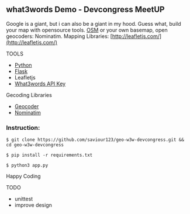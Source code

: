 ## what3words Demo - Devcongress MeetUP
Google is a giant, but i can also be a giant in my hood. Guess what, build your map with opensource tools. [OSM](http://www.openstreetmap.org) or your own basemap, open geocoders: Nominatim. Mapping Libraries: [http://leafletjs.com/](http://leafletjs.com/)

TOOLS
* [Python](https://docs.python.org/3/)
* [Flask](http://flask.pocoo.org/)
* Leafletjs
* [What3words API Key](http://developer.what3words.com/)

Gecoding Libraries
* [Geocoder](https://pypi.python.org/pypi/geocoder)
* [Nominatim](http://wiki.openstreetmap.org/wiki/Nominatim)


### Instruction:

`$ git clone https://github.com/saviour123/geo-w3w-devcongress.git && cd geo-w3w-devcongress`

`$ pip install -r requirements.txt`

`$ python3 app.py`


Happy Coding

TODO
* unittest
* improve design


